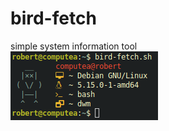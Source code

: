 # bird-fetch
simple system information tool  
![screenshot](https://github.com/dripbert/bird-fetch/blob/main/screenshot.png?raw=true)
